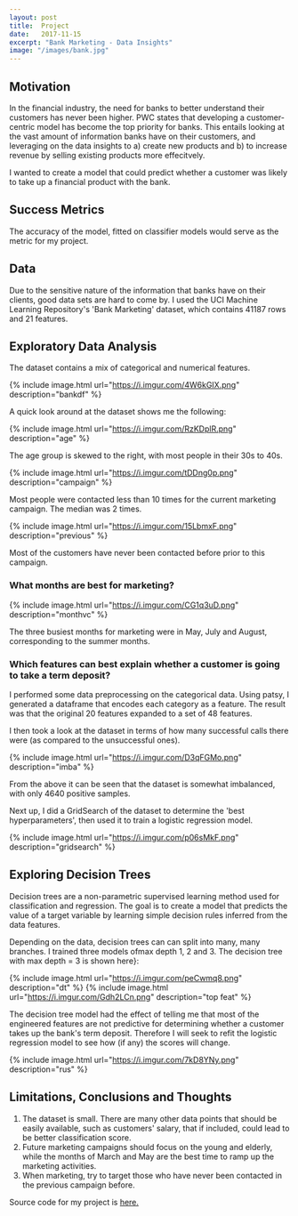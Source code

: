```yaml
---
layout: post
title:  Project
date:   2017-11-15
excerpt: "Bank Marketing - Data Insights"
image: "/images/bank.jpg"
---
```


## Motivation

In the financial industry, the need for banks to better understand their customers has never been higher. PWC states that developing a customer-centric model has become the top priority for banks. This entails looking at the vast amount of information banks have on their customers, and leveraging on the data insights to a) create new products and b) to increase revenue by selling existing products more effecitvely.

I wanted to create a model that could predict whether a customer was likely to take up a financial product with the bank. 

## Success Metrics

The accuracy of the model, fitted on classifier models would serve as the metric for my project. 

## Data

Due to the sensitive nature of the information that banks have on their clients, good data sets are hard to come by. I used the UCI Machine Learning Repository's 'Bank Marketing' dataset, which contains 41187 rows and 21 features.                                                                                        

## Exploratory Data Analysis 

The dataset contains a mix of categorical and numerical features.

{% include image.html url="https://i.imgur.com/4W6kGIX.png" description="bankdf" %}

A quick look around at the dataset shows me the following:

{% include image.html url="https://i.imgur.com/RzKDplR.png" description="age" %}

The age group is skewed to the right, with most people in their 30s to 40s.

{% include image.html url="https://i.imgur.com/tDDng0p.png" description="campaign" %}

Most people were contacted less than 10 times for the current marketing campaign. The median was 2 times.

{% include image.html url="https://i.imgur.com/15LbmxF.png" description="previous" %}

Most of the customers have never been contacted before prior to this campaign.

### What months are best for marketing?

{% include image.html url="https://i.imgur.com/CG1q3uD.png" description="monthvc" %}

The three busiest months for marketing were in May, July and August, corresponding to the summer months. 

### Which features can best explain whether a customer is going to take a term deposit?

I performed some data preprocessing on the categorical data. Using patsy, I generated a dataframe that encodes each category as a feature. The result was that the original 20 features expanded to a set of 48 features.

I then took a look at the dataset in terms of how many successful calls there were (as compared to the unsuccessful ones). 

{% include image.html url="https://i.imgur.com/D3qFGMo.png" description="imba" %}

From the above it can be seen that the dataset is somewhat imbalanced, with only 4640 positive samples. 

Next up, I did a GridSearch of the dataset to determine the 'best hyperparameters', then used it to train a logistic regression model.

{% include image.html url="https://i.imgur.com/p06sMkF.png" description="gridsearch" %}

## Exploring Decision Trees

Decision trees are a non-parametric supervised learning method used for classification and regression. The goal is to create a model that predicts the value of a target variable by learning simple decision rules inferred from the data features. 

Depending on the data, decision trees can can split into many, many branches. I trained three models ofmax depth 1, 2 and 3. The decision tree with max depth = 3 is shown here}:

{% include image.html url="https://i.imgur.com/peCwmq8.png" description="dt" %}
{% include image.html url="https://i.imgur.com/Gdh2LCn.png" description="top feat" %}

The decision tree model had the effect of telling me that most of the engineered features are not predictive for determining whether a customer takes up the bank's term deposit. Therefore I will seek to refit the logistic regression model to see how (if any) the scores will change.

{% include image.html url="https://i.imgur.com/7kD8YNy.png" description="rus" %}


## Limitations, Conclusions and Thoughts

1. The dataset is small. There are many other data points that should be easily available, such as customers' salary, that if included, could lead to be better classification score.
2. Future marketing campaigns should focus on the young and elderly, while the months of March and May are the best time to ramp up the marketing activities.
3. When marketing, try to target those who have never been contacted in the previous campaign before.  


Source code for my project is [here.](https://github.com/ekbq/hello-world/blob/master/Capstone/Capstone%20-%20Clickbait.ipynb)
